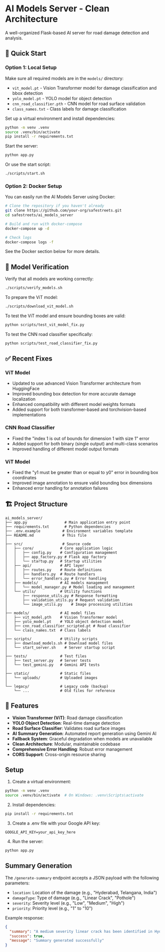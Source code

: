 # AI Models Server - Clean Architecture

A well-organized Flask-based AI server for road damage detection and analysis.

## 🚀 Quick Start

### Option 1: Local Setup

Make sure all required models are in the `models/` directory:
- `vit_model.pt` - Vision Transformer model for damage classification and bbox detection
- `yolo_model.pt` - YOLO model for object detection
- `cnn_road_classifier.pth` - CNN model for road surface validation
- `class_names.txt` - Class labels for damage classification

Set up a virtual environment and install dependencies:
```bash
python -m venv .venv
source .venv/bin/activate
pip install -r requirements.txt
```

Start the server:
```bash
python app.py
```

Or use the start script:
```bash
./scripts/start.sh
```

### Option 2: Docker Setup

You can easily run the AI Models Server using Docker:

```bash
# Clone the repository if you haven't already
git clone https://github.com/your-org/safestreets.git
cd safestreets/ai_models_server

# Build and run with docker-compose
docker-compose up -d

# Check logs
docker-compose logs -f
```

See the Docker section below for more details.

## 🧪 Model Verification

Verify that all models are working correctly:
```bash
./scripts/verify_models.sh
```

To prepare the ViT model:
```bash
./scripts/download_vit_model.sh
```

To test the ViT model and ensure bounding boxes are valid:
```bash
python scripts/test_vit_model_fix.py
```

To test the CNN road classifier specifically:
```bash
python scripts/test_road_classifier_fix.py
```

## ✅ Recent Fixes

### ViT Model
- Updated to use advanced Vision Transformer architecture from HuggingFace
- Improved bounding box detection for more accurate damage localization
- Enhanced compatibility with different model weights formats
- Added support for both transformer-based and torchvision-based implementations

### CNN Road Classifier
- Fixed the "index 1 is out of bounds for dimension 1 with size 1" error
- Added support for both binary (single output) and multi-class scenarios
- Improved handling of different model output formats

### ViT Model
- Fixed the "y1 must be greater than or equal to y0" error in bounding box coordinates
- Improved image annotation to ensure valid bounding box dimensions
- Enhanced error handling for annotation failures

## 🏗️ Project Structure

```
ai_models_server/
├── app.py                 # Main application entry point
├── requirements.txt       # Python dependencies
├── .env.example          # Environment variables template
├── README.md             # This file
│
├── src/                  # Source code
│   ├── core/            # Core application logic
│   │   ├── config.py    # Configuration management
│   │   ├── app_factory.py # Flask app factory
│   │   └── startup.py   # Startup utilities
│   ├── api/             # API layer
│   │   ├── routes.py    # Route definitions
│   │   ├── handlers.py  # Route handlers
│   │   └── error_handlers.py # Error handling
│   ├── models/          # AI models management
│   │   └── model_manager.py # Model loading and management
│   └── utils/           # Utility functions
│       ├── response_utils.py # Response formatting
│       ├── validation_utils.py # Request validation
│       └── image_utils.py    # Image processing utilities
│
├── models/              # AI model files
│   ├── vit_model.pth    # Vision Transformer model
│   ├── yolo_model.pt    # YOLO object detection model
│   ├── cnn_road_classifier_scripted.pt # Road classifier
│   └── class_names.txt  # Class labels
│
├── scripts/             # Utility scripts
│   ├── download_models.sh # Download model files
│   └── start_server.sh    # Server startup script
│
├── tests/               # Test files
│   ├── test_server.py   # Server tests
│   └── test_gemini.py   # Gemini API tests
│
├── static/              # Static files
│   └── uploads/         # Uploaded images
│
└── legacy/              # Legacy code (backup)
    └── ...              # Old files for reference
```

## 🚀 Features

- **Vision Transformer (ViT)**: Road damage classification
- **YOLO Object Detection**: Real-time damage detection  
- **Road Surface Classifier**: Validates road surface images
- **AI Summary Generation**: Automated report generation using Gemini AI
- **Fallback System**: Graceful degradation when models are unavailable
- **Clean Architecture**: Modular, maintainable codebase
- **Comprehensive Error Handling**: Robust error management
- **CORS Support**: Cross-origin resource sharing

## Setup

1. Create a virtual environment:
```bash
python -m venv .venv
source .venv/bin/activate  # On Windows: .venv\Scripts\activate
```

2. Install dependencies:
```bash
pip install -r requirements.txt
```

3. Create a .env file with your Google API key:
```
GOOGLE_API_KEY=your_api_key_here
```

4. Run the server:
```bash
python app.py
```

## Summary Generation

The `/generate-summary` endpoint accepts a JSON payload with the following parameters:
- `location`: Location of the damage (e.g., "Hyderabad, Telangana, India")
- `damageType`: Type of damage (e.g., "Linear Crack", "Pothole")
- `severity`: Severity level (e.g., "Low", "Medium", "High")
- `priority`: Priority level (e.g., "1" to "10")

Example response:
```json
{
  "summary": "A medium severity linear crack has been identified in Hyderabad, Telangana, India. This damage has been assigned a priority level of 5, indicating moderate urgency. Immediate assessment is recommended to prevent further deterioration of the road surface. Traffic in the affected area remains manageable, but the damage requires attention within the next maintenance cycle.",
  "success": true,
  "message": "Summary generated successfully"
}
```
